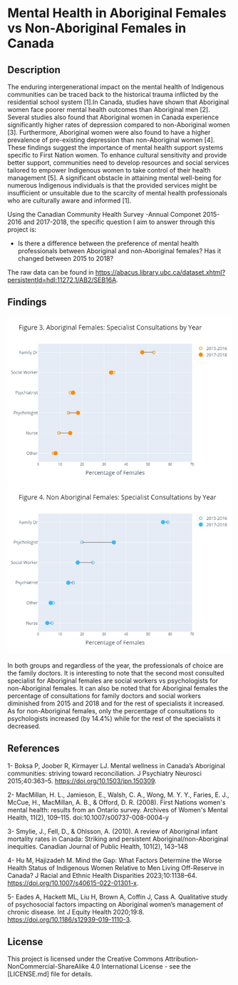 # Mental Health in Aboriginal Females vs Non-Aboriginal Females in Canada

## Description

The enduring intergenerational impact on the mental health of Indigenous communities can be traced back to the historical trauma inflicted by the residential school system [1].In Canada, studies have shown that Aboriginal women face poorer mental health outcomes than Aboriginal men [2]. Several studies also found that Aboriginal women in Canada experience significantly higher rates of depression compared to non-Aboriginal women [3]. Furthermore, Aboriginal women were also found to have a higher prevalence of pre-existing depression than non-Aboriginal women [4]. These findings suggest the importance of mental health support systems specific to First Nation women. 
To enhance cultural sensitivity and provide better support, communities need to develop resources and social services tailored to empower Indigenous women to take control of their health management [5]. A significant obstacle in attaining mental well-being for numerous Indigenous individuals is that the provided services might be insufficient or unsuitable due to the scarcity of mental health professionals who are culturally aware and informed [1]. 

Using the Canadian Community Health Survey -Annual Componet 2015-2016 and 2017-2018, the specific question I aim to answer through this project is:

- Is there a difference between the preference of mental health professionals between Aboriginal and non-Aboriginal females? Has it changed between 2015 to 2018?

The raw data can be found in https://abacus.library.ubc.ca/dataset.xhtml?persistentId=hdl:11272.1/AB2/SEB16A.

## Findings

![Alt text for the image](fig1.jpeg)
![Alt text for the image](fig2.jpeg)

  In both groups and regardless of the year, the professionals of choice are the family doctors. It is interesting to note that the second most consulted specialist for Aboriginal females are social workers vs psychologists for non-Aboriginal females. It can also be noted that for Aboriginal females the percentage of consultations for family doctors and social workers diminished from 2015 and 2018 and for the rest of specialists it increased. As for non-Aboriginal females, only the percentage of consultations to psychologists increased (by 14.4%) while for the rest of the specialists it decreased.

## References

1- Boksa P, Joober R, Kirmayer LJ. Mental wellness in Canada’s Aboriginal communities: striving toward reconciliation. J Psychiatry Neurosci 2015;40:363–5. https://doi.org/10.1503/jpn.150309.

2- MacMillan, H. L., Jamieson, E., Walsh, C. A., Wong, M. Y. Y., Faries, E. J., McCue, H., MacMillan, A. B., & Offord, D. R. (2008). First Nations women's mental health: results from an Ontario survey. Archives of Women's Mental Health, 11(2), 109–115. doi:10.1007/s00737-008-0004-y

3- Smylie, J., Fell, D., & Ohlsson, A. (2010). A review of Aboriginal infant mortality rates in Canada: Striking and persistent Aboriginal/non-Aboriginal inequities. Canadian Journal of Public Health, 101(2), 143–148

4- Hu M, Hajizadeh M. Mind the Gap: What Factors Determine the Worse Health Status of Indigenous Women Relative to Men Living Off-Reserve in Canada? J Racial and Ethnic Health Disparities 2023;10:1138–64. https://doi.org/10.1007/s40615-022-01301-x.

5- Eades A, Hackett ML, Liu H, Brown A, Coffin J, Cass A. Qualitative study of psychosocial factors impacting on Aboriginal women’s management of chronic disease. Int J Equity Health 2020;19:8. https://doi.org/10.1186/s12939-019-1110-3.

## License
This project is licensed under the Creative Commons Attribution-NonCommercial-ShareAlike 4.0 International License - see the [LICENSE.md] file for details.
